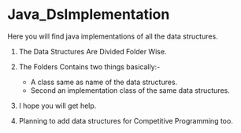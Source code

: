 # Java_DsImplementation
Here you will find java implementations of all the data structures.


1. The Data Structures Are Divided Folder Wise.
2. The Folders Contains two things basically:-
    * A class same as name of the data structures.
    * Second an implementation class of the same data structures.
    
3. I hope you will get help.
4. Planning to add data structures for Competitive Programming too.
